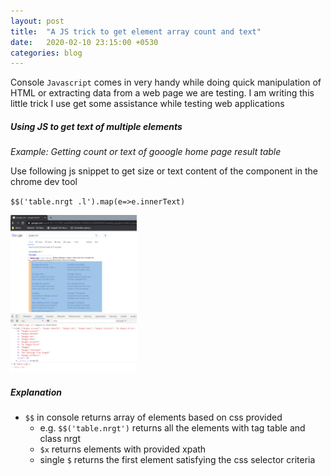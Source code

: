 ```yaml
---
layout: post
title:  "A JS trick to get element array count and text"
date:   2020-02-10 23:15:00 +0530
categories: blog
---
```


Console `Javascript` comes in very handy while doing quick manipulation of HTML or extracting data from a web page we are testing. I am writing this little trick I use get some assistance while testing web applications

##### Using JS to get text of multiple elements

_Example: Getting count or text of gooogle home page result table_

Use following js snippet to get size or text content of the component in the chrome dev tool

`$$('table.nrgt .l').map(e=>e.innerText)`

<a href="/assets/img/blog-images/google-table-result.png" data-lightbox="js-example-1">
    <img src="/assets/img/blog-images/google-table-result.png" alt="Example of element count on Google" style="width:40%">
<a>

##### Explanation

* `$$` in console returns array of elements based on css provided
  * e.g. `$$('table.nrgt')` returns all the elements with tag table and class nrgt
  * `$x` returns elements with provided xpath
  * single `$` returns the first element satisfying the css selector criteria
